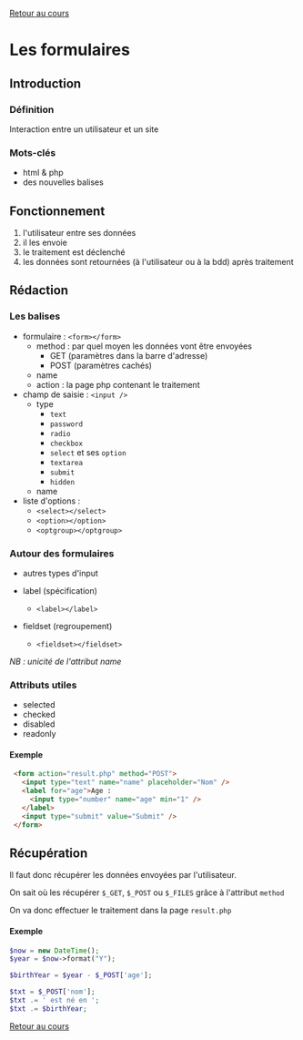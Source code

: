 [Retour au cours](../cours.md)

# Les formulaires

## Introduction

### Définition

Interaction entre un utilisateur et un site

### Mots-clés

* html & php
* des nouvelles balises

## Fonctionnement

1. l'utilisateur entre ses données
2. il les envoie
3. le traitement est déclenché
4. les données sont retournées (à l'utilisateur ou à la bdd) après traitement

## Rédaction

### Les balises

- formulaire : `<form></form>`
  * method : par quel moyen les données vont être envoyées
    - GET (paramètres dans la barre d'adresse)
    - POST (paramètres cachés)
  * name
  * action : la page php contenant le traitement
- champ de saisie : `<input />`
  * type
    - `text`
    - `password`
    - `radio`
    - `checkbox`
    - `select` et ses `option`
    - `textarea`
    - `submit`
    - `hidden`
  * name
- liste d'options :
  - `<select></select>`
  - `<option></option>`
  - `<optgroup></optgroup>`

### Autour des formulaires

* autres types d'input

* label (spécification)
  - `<label></label>`

* fieldset (regroupement)
  - `<fieldset></fieldset>`

_NB : unicité de l'attribut name_

### Attributs utiles

 - selected
 - checked
 - disabled
 - readonly

#### Exemple

 ```html
  <form action="result.php" method="POST">
    <input type="text" name="name" placeholder="Nom" />
    <label for="age">Age :
      <input type="number" name="age" min="1" />
    </label>
    <input type="submit" value="Submit" />
  </form>
```

## Récupération

Il faut donc récupérer les données envoyées par l'utilisateur.

On sait où les récupérer `$_GET`, `$_POST` ou `$_FILES` grâce à l'attribut `method`

On va donc effectuer le traitement dans la page `result.php`

#### Exemple

```php
$now = new DateTime();
$year = $now->format("Y");

$birthYear = $year - $_POST['age'];

$txt = $_POST['nom'];
$txt .= ' est né en ';
$txt .= $birthYear;
```

[Retour au cours](../cours.md)
